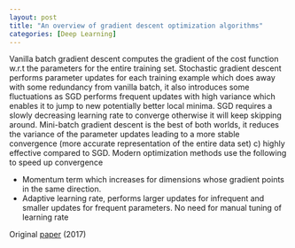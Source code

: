 ```yaml
---
layout: post
title: "An overview of gradient descent optimization algorithms"
categories: [Deep Learning]
---
```


Vanilla batch gradient descent computes the gradient of the cost function w.r.t the parameters for the entire training set. Stochastic gradient descent performs parameter updates for each training example which does away with some redundancy from vanilla batch, it also introduces some fluctuations as SGD performs frequent updates with high variance which enables it to jump to new potentially better local minima. SGD requires a slowly decreasing learning rate to converge otherwise it will keep skipping around. Mini-batch gradient descent is the best of both worlds, it reduces the variance of the parameter updates leading to a more stable convergence (more accurate representation of the entire data set) c) highly effective compared to SGD. Modern optimization methods use the following to speed up convergence

- Momentum term which increases for dimensions whose gradient points in the same direction.
- Adaptive learning rate, performs larger updates for infrequent and smaller updates for frequent parameters. No need for manual tuning of learning rate


Original [paper](https://arxiv.org/pdf/1609.04747.pdf) (2017)
